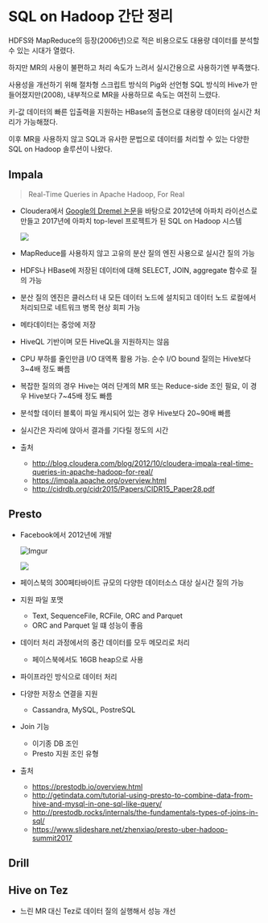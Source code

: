 # SQL on Hadoop 간단 정리

HDFS와 MapReduce의 등장(2006년)으로 적은 비용으로도 대용량 데이터를 분석할 수 있는 시대가 열렸다.

하지만 MR의 사용이 불편하고 처리 속도가 느려서 실시간용으로 사용하기엔 부족했다.

사용성을 개선하기 위해 절차형 스크립트 방식의 Pig와 선언형 SQL 방식의 Hive가 만들어졌지만(2008), 내부적으로 MR을 사용하므로 속도는 여전히 느렸다.

키-값 데이터의 빠른 입출력을 지원하는 HBase의 출현으로 대용량 데이터의 실시간 처리가 가능해졌다.

이후 MR을 사용하지 않고 SQL과 유사한 문법으로 데이터를 처리할 수 있는 다양한 SQL on Hadoop 솔루션이 나왔다.


## Impala

> Real-Time Queries in Apache Hadoop, For Real

- Cloudera에서 [Google의 Dremel 논문](https://research.google.com/pubs/pub36632.html)을 바탕으로 2012년에 아파치 라이선스로 만들고 2017년에 아파치 top-level 프로젝트가 된 SQL on Hadoop 시스템

  ![](https://impala.apache.org/img/impala.png)

- MapReduce를 사용하지 않고 고유의 분산 질의 엔진 사용으로 실시간 질의 가능
- HDFS나 HBase에 저장된 데이터에 대해 SELECT, JOIN, aggregate 함수로 질의 가능
- 분산 질의 엔진은 클러스터 내 모든 데이터 노드에 설치되고 데이터 노드 로컬에서 처리되므로 네트워크 병목 현상 회피 가능
- 메타데이터는 중앙에 저장
- HiveQL 기반이며 모든 HiveQL을 지원하지는 않음
- CPU 부하를 줄인만큼 I/O 대역폭 활용 가능. 순수 I/O bound 질의는 Hive보다 3~4배 정도 빠름
- 복잡한 질의의 경우 Hive는 여러 단계의 MR 또는 Reduce-side 조인 필요, 이 경우 Hive보다 7~45배 정도 빠름
- 분석할 데이터 블록이 파일 캐시되어 있는 경우 Hive보다 20~90배 빠름
- 실시간은 자리에 앉아서 결과를 기다릴 정도의 시간

- 출처
  - http://blog.cloudera.com/blog/2012/10/cloudera-impala-real-time-queries-in-apache-hadoop-for-real/
  - https://impala.apache.org/overview.html
  - http://cidrdb.org/cidr2015/Papers/CIDR15_Paper28.pdf

## Presto

- Facebook에서 2012년에 개발

  ![Imgur](https://i.imgur.com/m4JGZN8.png)

  ![](https://prestodb.io/static/presto-overview.png)

- 페이스북의 300페타바이트 규모의 다양한 데이터소스 대상 실시간 질의 가능
- 지원 파일 포맷
  - Text, SequenceFile, RCFile, ORC and Parquet
  - ORC and Parquet 일 떄 성능이 좋음
- 데이터 처리 과정에서의 중간 데이터를 모두 메모리로 처리
  - 페이스북에서도 16GB heap으로 사용
- 파이프라인 방식으로 데이터 처리
- 다양한 저장소 연결을 지원
  - Cassandra, MySQL, PostreSQL
- Join 기능
  - 이기종 DB 조인
  - Presto 지원 조인 유형


- 출처
  - https://prestodb.io/overview.html
  - http://getindata.com/tutorial-using-presto-to-combine-data-from-hive-and-mysql-in-one-sql-like-query/
  - http://prestodb.rocks/internals/the-fundamentals-types-of-joins-in-sql/
  - https://www.slideshare.net/zhenxiao/presto-uber-hadoop-summit2017

## Drill

## Hive on Tez

- 느린 MR 대신 Tez로 데이터 질의 실행해서 성능 개선
